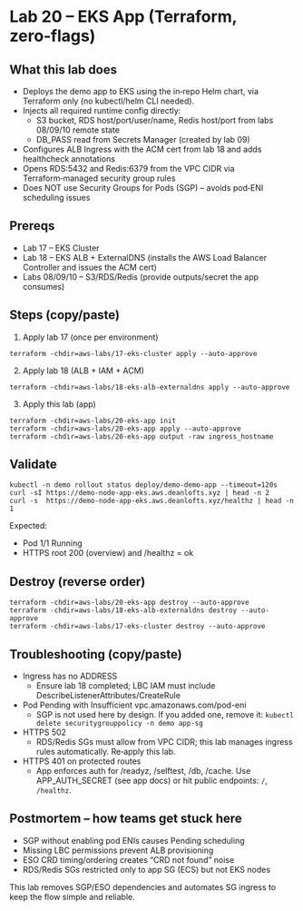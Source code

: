 # Lab 20 – EKS App (Terraform, zero‑flags)

## What this lab does

- Deploys the demo app to EKS using the in‑repo Helm chart, via Terraform only (no kubectl/helm CLI needed).
- Injects all required runtime config directly:
  - S3 bucket, RDS host/port/user/name, Redis host/port from labs 08/09/10 remote state
  - DB_PASS read from Secrets Manager (created by lab 09)
- Configures ALB Ingress with the ACM cert from lab 18 and adds healthcheck annotations
- Opens RDS:5432 and Redis:6379 from the VPC CIDR via Terraform‑managed security group rules
- Does NOT use Security Groups for Pods (SGP) – avoids pod‑ENI scheduling issues

## Prereqs

- Lab 17 – EKS Cluster
- Lab 18 – EKS ALB + ExternalDNS (installs the AWS Load Balancer Controller and issues the ACM cert)
- Labs 08/09/10 – S3/RDS/Redis (provide outputs/secret the app consumes)

## Steps (copy/paste)

1. Apply lab 17 (once per environment)

```
terraform -chdir=aws-labs/17-eks-cluster apply --auto-approve
```

2. Apply lab 18 (ALB + IAM + ACM)

```
terraform -chdir=aws-labs/18-eks-alb-externaldns apply --auto-approve
```

3. Apply this lab (app)

```
terraform -chdir=aws-labs/20-eks-app init
terraform -chdir=aws-labs/20-eks-app apply --auto-approve
terraform -chdir=aws-labs/20-eks-app output -raw ingress_hostname
```

## Validate

```
kubectl -n demo rollout status deploy/demo-demo-app --timeout=120s
curl -sI https://demo-node-app-eks.aws.deanlofts.xyz | head -n 2
curl -s  https://demo-node-app-eks.aws.deanlofts.xyz/healthz | head -n 1
```

Expected:

- Pod 1/1 Running
- HTTPS root 200 (overview) and /healthz = ok

## Destroy (reverse order)

```
terraform -chdir=aws-labs/20-eks-app destroy --auto-approve
terraform -chdir=aws-labs/18-eks-alb-externaldns destroy --auto-approve
terraform -chdir=aws-labs/17-eks-cluster destroy --auto-approve
```

## Troubleshooting (copy/paste)

- Ingress has no ADDRESS
  - Ensure lab 18 completed; LBC IAM must include DescribeListenerAttributes/CreateRule
- Pod Pending with Insufficient vpc.amazonaws.com/pod-eni
  - SGP is not used here by design. If you added one, remove it: `kubectl delete securitygrouppolicy -n demo app-sg`
- HTTPS 502
  - RDS/Redis SGs must allow from VPC CIDR; this lab manages ingress rules automatically. Re‑apply this lab.
- HTTPS 401 on protected routes
  - App enforces auth for /readyz, /selftest, /db, /cache. Use APP_AUTH_SECRET (see app docs) or hit public endpoints: `/`, `/healthz`.

## Postmortem – how teams get stuck here

- SGP without enabling pod ENIs causes Pending scheduling
- Missing LBC permissions prevent ALB provisioning
- ESO CRD timing/ordering creates “CRD not found” noise
- RDS/Redis SGs restricted only to app SG (ECS) but not EKS nodes

This lab removes SGP/ESO dependencies and automates SG ingress to keep the flow simple and reliable.
